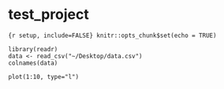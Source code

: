 
# test\_project

`{r setup, include=FALSE} knitr::opts_chunk$set(echo = TRUE)`

``` {r}
library(readr)
data <- read_csv("~/Desktop/data.csv")
colnames(data)
```

``` {r}
plot(1:10, type="l")
```
